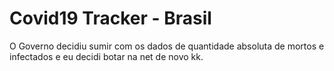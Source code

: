 # Covid19 Tracker - Brasil

O Governo decidiu sumir com os dados de quantidade absoluta de mortos e infectados
e eu decidi botar na net de novo kk.
